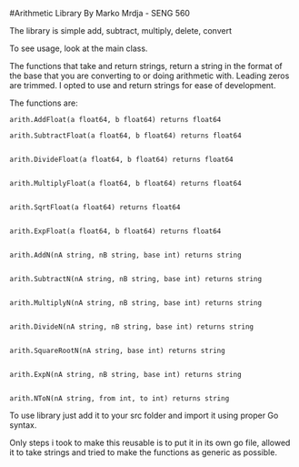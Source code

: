 #Arithmetic Library
By Marko Mrdja - SENG 560

The library is simple add, subtract, multiply, delete, convert

To see usage, look at the main class.

The functions that take and return strings, return a string in the format of the base that you are converting to or doing arithmetic with.  Leading zeros are trimmed. I opted to use and return strings for ease of development.

The functions are:
~~~
arith.AddFloat(a float64, b float64) returns float64

arith.SubtractFloat(a float64, b float64) returns float64


arith.DivideFloat(a float64, b float64) returns float64


arith.MultiplyFloat(a float64, b float64) returns float64


arith.SqrtFloat(a float64) returns float64


arith.ExpFloat(a float64, b float64) returns float64


arith.AddN(nA string, nB string, base int) returns string


arith.SubtractN(nA string, nB string, base int) returns string


arith.MultiplyN(nA string, nB string, base int) returns string


arith.DivideN(nA string, nB string, base int) returns string


arith.SquareRootN(nA string, base int) returns string


arith.ExpN(nA string, nB string, base int) returns string


arith.NToN(nA string, from int, to int) returns string
~~~


To use library just add it to your src folder and import it using proper Go syntax.

Only steps i took to make this reusable is to put it in its own go file, allowed it to take strings and tried to make the functions as generic as possible.